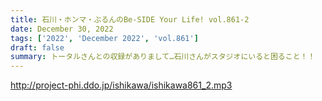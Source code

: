 ```yaml
---
title: 石川・ホンマ・ぶるんのBe-SIDE Your Life! vol.861-2
date: December 30, 2022
tags: ['2022', 'December 2022', 'vol.861']
draft: false
summary: トータルさんとの収録がありまして…石川さんがスタジオにいると困ること！！
---
```


http://project-phi.ddo.jp/ishikawa/ishikawa861_2.mp3